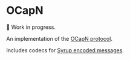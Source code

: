 
# OCapN

🚧 Work in progress.

An implementation of the [OCapN protocol](https://github.com/ocapn/ocapn/).

Includes codecs for [Syrup encoded messages](https://github.com/ocapn/syrup/).
